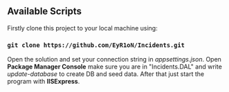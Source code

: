 ## Available Scripts

Firstly clone this project to your local machine using:

### `git clone https://github.com/EyR1oN/Incidents.git`

Open the solution and set your connection string in *appsettings.json*. Open __Package Manager Console__ make sure you are in "Incidents.DAL" and write *update-database* to create DB and seed data. After that just start the program with __IISExpress__.

